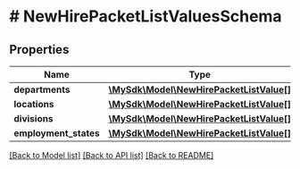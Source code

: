 # # NewHirePacketListValuesSchema

## Properties

Name | Type | Description | Notes
------------ | ------------- | ------------- | -------------
**departments** | [**\MySdk\Model\NewHirePacketListValue[]**](NewHirePacketListValue.md) |  | [optional]
**locations** | [**\MySdk\Model\NewHirePacketListValue[]**](NewHirePacketListValue.md) |  | [optional]
**divisions** | [**\MySdk\Model\NewHirePacketListValue[]**](NewHirePacketListValue.md) |  | [optional]
**employment_states** | [**\MySdk\Model\NewHirePacketListValue[]**](NewHirePacketListValue.md) |  | [optional]

[[Back to Model list]](../../README.md#models) [[Back to API list]](../../README.md#endpoints) [[Back to README]](../../README.md)
